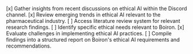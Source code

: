 [x] Gather insights from recent discussions on ethical AI within the Discord channel.
[x] Review emerging trends in ethical AI relevant to the pharmaceutical industry.
[ ] Access literature review system for relevant research findings.
[ ] Identify specific ethical needs relevant to Boiron.
[x] Evaluate challenges in implementing ethical AI practices.
[ ] Compile findings into a structured report on Boiron's ethical AI requirements and recommendations.